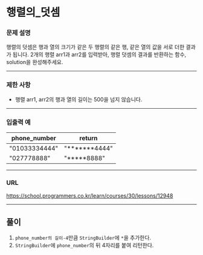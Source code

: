 # 행렬의_덧셈

### 문제 설명

행렬의 덧셈은 행과 열의 크기가 같은 두 행렬의 같은 행, 같은 열의 값을 서로 더한 결과가 됩니다. 2개의 행렬 arr1과 arr2를 입력받아, 행렬 덧셈의 결과를 반환하는 함수, solution을 완성해주세요.

-----------
### 제한 사항

- 행렬 arr1, arr2의 행과 열의 길이는 500을 넘지 않습니다.

-----------
### 입출력 예

| phone_number  | return        |
|---------------|---------------|
| "01033334444" | "*******4444" |
| "027778888"   | "*****8888"   |

-----------
### URL

https://school.programmers.co.kr/learn/courses/30/lessons/12948

-----------
## 풀이
1. `phone_number의 길이-4`만큼 `StringBuilder`에 `*`을 추가한다.
2. `StringBuilder`에 `phone_number`의 뒤 4자리를 붙여 리턴한다.